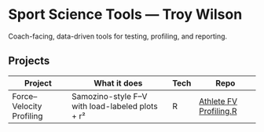 # Sport Science Tools — Troy Wilson

Coach-facing, data-driven tools for testing, profiling, and reporting.

## Projects
| Project | What it does | Tech | Repo |
|---|---|---|---|
| Force–Velocity Profiling | Samozino-style F–V with load-labeled plots + r² | R | [Athlete FV Profiling.R](https://github.com/troywilsonsportsscience/sports-science-tools/blob/main/Athlete%20FV%20Profiling.R) |
